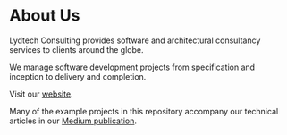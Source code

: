 # About Us

Lydtech Consulting provides software and architectural consultancy services to clients around the globe.

We manage software development projects from specification and inception to delivery and completion.

Visit our [website](https://www.lydtechconsulting.com/).

Many of the example projects in this repository accompany our technical articles in our [Medium publication](https://medium.com/lydtech-consulting).
